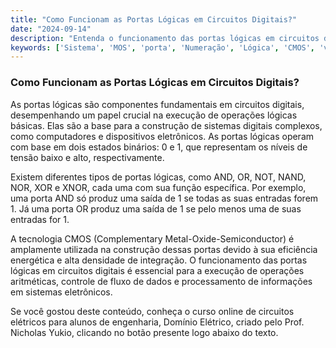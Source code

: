 ```yaml
---
title: "Como Funcionam as Portas Lógicas em Circuitos Digitais?"
date: "2024-09-14"
description: "Entenda o funcionamento das portas lógicas em circuitos digitais e sua importância na engenharia elétrica."
keywords: ['Sistema', 'MOS', 'porta', 'Numeração', 'Lógica', 'CMOS', 'vice-versa']
---
```


### Como Funcionam as Portas Lógicas em Circuitos Digitais?

As portas lógicas são componentes fundamentais em circuitos digitais, desempenhando um papel crucial na execução de operações lógicas básicas. Elas são a base para a construção de sistemas digitais complexos, como computadores e dispositivos eletrônicos. As portas lógicas operam com base em dois estados binários: 0 e 1, que representam os níveis de tensão baixo e alto, respectivamente.

Existem diferentes tipos de portas lógicas, como AND, OR, NOT, NAND, NOR, XOR e XNOR, cada uma com sua função específica. Por exemplo, uma porta AND só produz uma saída de 1 se todas as suas entradas forem 1. Já uma porta OR produz uma saída de 1 se pelo menos uma de suas entradas for 1. 

A tecnologia CMOS (Complementary Metal-Oxide-Semiconductor) é amplamente utilizada na construção dessas portas devido à sua eficiência energética e alta densidade de integração. O funcionamento das portas lógicas em circuitos digitais é essencial para a execução de operações aritméticas, controle de fluxo de dados e processamento de informações em sistemas eletrônicos.

Se você gostou deste conteúdo, conheça o curso online de circuitos elétricos para alunos de engenharia, Domínio Elétrico, criado pelo Prof. Nicholas Yukio, clicando no botão presente logo abaixo do texto.
